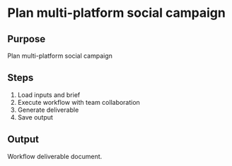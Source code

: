# Plan multi-platform social campaign

## Purpose
Plan multi-platform social campaign

## Steps
1. Load inputs and brief
2. Execute workflow with team collaboration
3. Generate deliverable
4. Save output

## Output
Workflow deliverable document.
